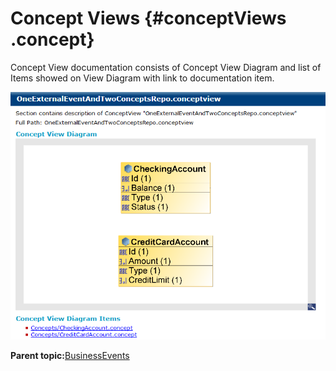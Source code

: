 # Concept Views {#conceptViews .concept}

Concept View documentation consists of Concept View Diagram and list of Items showed on View Diagram with link to documentation item.

![Concept View documentation](img/conceptView.png "Concept View documentation")

**Parent topic:**[BusinessEvents](../../../core/documentation_modules/be/be.md)

